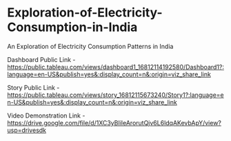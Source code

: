 # Exploration-of-Electricity-Consumption-in-India
An Exploration of Electricity Consumption Patterns in India



Dashboard Public Link - https://public.tableau.com/views/dashboard1_16812114192580/Dashboard1?:language=en-US&publish=yes&:display_count=n&:origin=viz_share_link

Story Public Link - https://public.tableau.com/views/story_16812115673240/Story1?:language=en-US&publish=yes&:display_count=n&:origin=viz_share_link

Video Demonstration Link - https://drive.google.com/file/d/1XC3yBIileArorutQjv6L6ldqAKevbApY/view?usp=drivesdk

